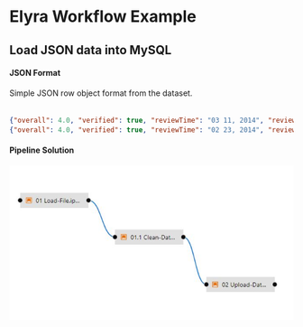 # Elyra Workflow Example

## Load JSON data into MySQL

#### JSON Format

Simple JSON row object format from the dataset. 

```json

{"overall": 4.0, "verified": true, "reviewTime": "03 11, 2014", "reviewerID": "A240ORQ2LF9LUI", "asin": "0077613252", "style": {"Format:": " Loose Leaf"}, "reviewerName": "Michelle W", "reviewText": "The materials arrived early and were in excellent condition.  However for the money spent they really should've come with a binder and not just loose leaf.", "summary": "Material Great", "unixReviewTime": 1394496000}
{"overall": 4.0, "verified": true, "reviewTime": "02 23, 2014", "reviewerID": "A1YCCU0YRLS0FE", "asin": "0077613252", "style": {"Format:": " Loose Leaf"}, "reviewerName": "Rosalind White Ames", "reviewText": "I am really enjoying this book with the worksheets that make you review your goals, what to do when you do not make it, it reminds me  of my human sexuality classwork.", "summary": "Health", "unixReviewTime": 1393113600}

```

#### Pipeline Solution

![./pipeline.jpg](./pipeline.jpg)
